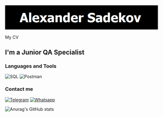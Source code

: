 ![Header](https://github.com/AlexS-QA/AlexS-QA/blob/main/assets/header.png)

My CV

## I'm a Junior QA Specialist

### Languages and Tools
![SQL](https://img.shields.io/badge/-PostgreSQL-000000??style=for-the-badge&logo=mysql)
![Postman](https://img.shields.io/badge/-Postman-000000??style=for-the-badge&logo=Postman)

### Contact me
[![Telegram](https://img.shields.io/badge/-Telegram-000000??style=for-the-badge&logo=telegram)](https://t.me/AlexxS-qa)
[![Whatsapp](https://img.shields.io/badge/-Whatsapp-000000??style=for-the-badge&logo=whatsapp)](https://wa.me/89250393563)

![Anurag's GitHub stats](https://github-readme-stats.vercel.app/api?username=AlexS-QA&show_icons=true&theme=merko)